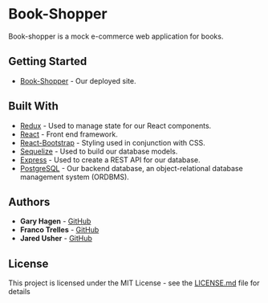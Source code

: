 # Book-Shopper

Book-shopper is a mock e-commerce web application for books. 

## Getting Started

- [Book-Shopper](https://book-shopper.herokuapp.com/) - Our deployed site. 

## Built With

- [Redux](https://redux.js.org/) - Used to manage state for our React components.
- [React](https://reactjs.org/) - Front end framework.
- [React-Bootstrap](https://react-bootstrap.github.io/) - Styling used in conjunction with CSS.
- [Sequelize](https://sequelize.org/) - Used to build our database models.
- [Express](https://expressjs.com/) - Used to create a REST API for our database.
- [PostgreSQL](https://www.postgresql.org/) - Our backend database, an object-relational database management system (ORDBMS).

## Authors

- **Gary Hagen** - [GitHub](https://github.com/HagenGaryP)
- **Franco Trelles** - [GitHub](https://github.com/francomt)
- **Jared Usher** - [GitHub](https://github.com/Oosh74)

## License

This project is licensed under the MIT License - see the [LICENSE.md](LICENSE.md) file for details
